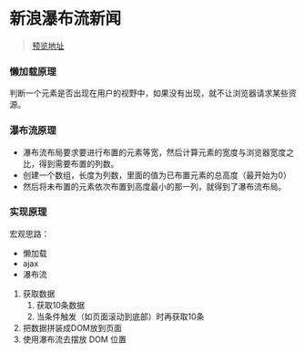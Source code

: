 # 新浪瀑布流新闻



> [预览地址](https://lazy11233.github.io/waterfall-sinanews/waterfall-lazyload-ajax.html)


### 懒加载原理
判断一个元素是否出现在用户的视野中，如果没有出现，就不让浏览器请求某些资源。


### 瀑布流原理
* 瀑布流布局要求要进行布置的元素等宽，然后计算元素的宽度与浏览器宽度之比，得到需要布置的列数。
* 创建一个数组，长度为列数，里面的值为已布置元素的总高度（最开始为0）
* 然后将未布置的元素依次布置到高度最小的那一列，就得到了瀑布流布局。


### 实现原理
宏观思路：
- 懒加载
- ajax
- 瀑布流

1. 获取数据
    1. 获取10条数据
    2. 当条件触发（如页面滚动到底部）时再获取10条
2. 把数据拼装成DOM放到页面
3. 使用瀑布流去摆放 DOM 位置
